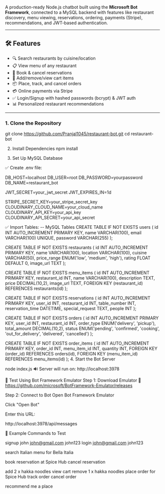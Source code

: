 
A production-ready Node.js chatbot built using the **Microsoft Bot Framework**, connected to a MySQL backend with features like restaurant discovery, menu viewing, reservations, ordering, payments (Stripe), recommendations, and JWT-based authentication.

---

## 🛠️ Features

- 🔍 Search restaurants by cuisine/location
- 📋 View menu of any restaurant
- 📅 Book & cancel reservations
- 🛒 Add/remove/view cart items
- 📦 Place, track, and cancel orders
- 💳 Online payments via Stripe
- ✅ Login/Signup with hashed passwords (bcrypt) & JWT auth
- 📊 Personalized restaurant recommendations

---



### 1. Clone the Repository


git clone https://github.com/Pranjal1045/restaurant-bot.git
cd restaurant-bot

2. Install Dependencies
npm install

3. Set Up MySQL Database

✅ Create .env file:

DB_HOST=localhost
DB_USER=root
DB_PASSWORD=yourpassword
DB_NAME=restaurant_bot

JWT_SECRET=your_jwt_secret
JWT_EXPIRES_IN=1d

STRIPE_SECRET_KEY=your_stripe_secret_key
CLOUDINARY_CLOUD_NAME=your_cloud_name
CLOUDINARY_API_KEY=your_api_key
CLOUDINARY_API_SECRET=your_api_secret

✅ Import Tables:
-- MySQL Tables
CREATE TABLE IF NOT EXISTS users (
  id INT AUTO_INCREMENT PRIMARY KEY,
  name VARCHAR(100),
  email VARCHAR(100) UNIQUE,
  password VARCHAR(255)
);

CREATE TABLE IF NOT EXISTS restaurants (
  id INT AUTO_INCREMENT PRIMARY KEY,
  name VARCHAR(100),
  location VARCHAR(100),
  cuisine VARCHAR(50),
  price_range ENUM('low', 'medium', 'high'),
  rating FLOAT DEFAULT 0,
  image_url TEXT
);

CREATE TABLE IF NOT EXISTS menu_items (
  id INT AUTO_INCREMENT PRIMARY KEY,
  restaurant_id INT,
  name VARCHAR(100),
  description TEXT,
  price DECIMAL(10,2),
  image_url TEXT,
  FOREIGN KEY (restaurant_id) REFERENCES restaurants(id)
);

CREATE TABLE IF NOT EXISTS reservations (
  id INT AUTO_INCREMENT PRIMARY KEY,
  user_id INT,
  restaurant_id INT,
  table_number INT,
  reservation_time DATETIME,
  special_request TEXT,
  people INT
);

CREATE TABLE IF NOT EXISTS orders (
  id INT AUTO_INCREMENT PRIMARY KEY,
  user_id INT,
  restaurant_id INT,
  order_type ENUM('delivery', 'pickup'),
  total_amount DECIMAL(10,2),
  status ENUM('pending', 'confirmed', 'cooking', 'out_for_delivery', 'delivered', 'cancelled')
);

CREATE TABLE IF NOT EXISTS order_items (
  id INT AUTO_INCREMENT PRIMARY KEY,
  order_id INT,
  menu_item_id INT,
  quantity INT,
  FOREIGN KEY (order_id) REFERENCES orders(id),
  FOREIGN KEY (menu_item_id) REFERENCES menu_items(id)
);
4. Start the Bot Server

node index.js
🔊 Server will run on: http://localhost:3978

💬 Test Using Bot Framework Emulator
Step 1: Download Emulator
🔗 https://github.com/microsoft/BotFramework-Emulator/releases

Step 2: Connect to Bot
Open Bot Framework Emulator

Click "Open Bot"

Enter this URL:

http://localhost:3978/api/messages


🧪 Example Commands to Test

signup john john@gmail.com john123
login john@gmail.com john123

search Italian
menu for Bella Italia

book reservation at Spice Hub
cancel reservation

add 2 x hakka noodles
view cart
remove 1 x hakka noodles
place order for Spice Hub
track order
cancel order

recommend me a place
